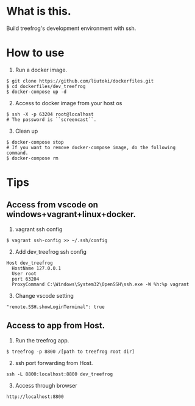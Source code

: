 # What is this.
Build treefrog's development environment with ssh.

# How to use

1. Run a docker image.
```
$ git clone https://github.com/liutoki/dockerfiles.git
$ cd dockerfiles/dev_treefrog
$ docker-compose up -d
```
2. Access to docker image from your host os
```
$ ssh -X -p 63204 root@localhost
# The password is ``screencast``.
```
3. Clean up
```
$ docker-compose stop
# If you want to remove docker-compose image, do the following command.
$ docker-compose rm
```

# Tips
## Access from vscode on windows+vagrant+linux+docker.
1. vagrant ssh config
```
$ vagrant ssh-config >> ~/.ssh/config
```
2. Add dev_treefrog ssh config
```
Host dev_treefrog
  HostName 127.0.0.1
  User root
  port 63204
  ProxyCommand C:\Windows\System32\OpenSSH\ssh.exe -W %h:%p vagrant
```
3. Change vscode setting
```
"remote.SSH.showLoginTerminal": true
```

## Access to app from Host.
1. Run the treefrog app.
```
$ treefrog -p 8800 /[path to treefrog root dir]
```
2. ssh port forwarding from Host.
```
ssh -L 8800:localhost:8800 dev_treefrog
```

3. Access through browser
````
http://localhost:8800
````